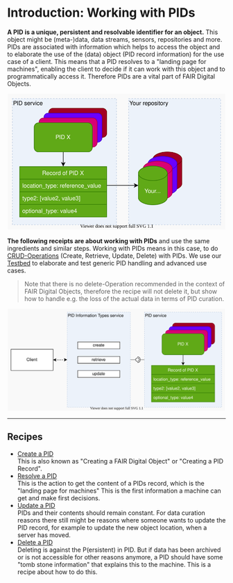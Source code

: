 # Introduction: Working with PIDs

**A PID is a unique, persistent and resolvable identifier for an object.** This object might be (meta-)data, data streams, sensors, repositories and more. PIDs are associated with information which helps to access the object and to elaborate the use of the (data) object (PID record information) for the use case of a client. This means that a PID resolves to a "landing page for machines", enabling the client to decide if it can work with this object and to programmatically access it. Therefore PIDs are a vital part of FAIR Digital Objects.

![](../images/pid_overview.drawio.svg)

**The following receipts are about working with PIDs** and use the same ingredients and similar steps. Working with PIDs means in this case, to do [CRUD-Operations](https://de.wikipedia.org/wiki/CRUD) (Create, Retrieve, Update, Delete) with PIDs. We use our [Testbed](https://github.com/kit-data-manager/testbed4inf) to elaborate and test generic PID handling and advanced use cases.

> Note that there is no delete-Operation recommended in the context of FAIR Digital Objects, therefore the recipe will not delete it, but show how to handle e.g. the loss of the actual data in terms of PID curation.

![](../images/pit_to_pid.drawio.svg)

---

## Recipes

- [Create a PID](./create.md)  
    This is also known as "Creating a FAIR Digital Object" or "Creating a PID Record".
- [Resolve a PID](./resolve.md)  
    This is the action to get the content of a PIDs record, which is the "landing page for machines" This is the first information a machine can get and make first decisions.
- [Update a PID](./update.md)  
    PIDs and their contents should remain constant. For data curation reasons there still might be reasons where someone wants to update the PID record, for example to update the new object location, when a server has moved.
- [Delete a PID](./delete.md)  
    Deleting is against the P(ersistent) in PID. But if data has been archived or is not accessible for other reasons anymore, a PID should have some "tomb stone information" that explains this to the machine. This is a recipe about how to do this.


